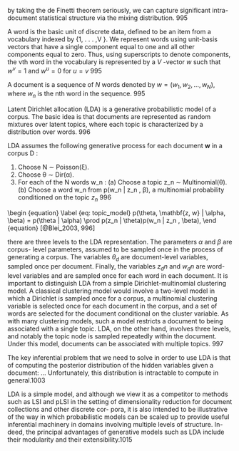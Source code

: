 by taking the de Finetti theorem seriously, we can capture significant intra-document statistical structure via the mixing distribution. 995

A word is the basic unit of discrete data, defined to be an item from a vocabulary indexed by
{1, . . . ,V }. We represent words using unit-basis vectors that have a single component equal to one and all other components equal to zero. Thus, using superscripts to denote components, the vth word in the vocabulary is represented by a $V$ -vector $w$ such that $w^v = 1$ and $w^u = 0$ for $u = v$ 995

A document is a sequence of $N$ words denoted by $w = (w_1 , w_2 , . . . , w_N )$, where $w_n$ is the nth word in the sequence. 995

Latent Dirichlet allocation (LDA) is a generative probabilistic model of a corpus. The basic idea is that documents are represented as random mixtures over latent topics, where each topic is characterized by a distribution over words. 996

LDA assumes the following generative process for each document **w** in a corpus D :
1. Choose N ∼ Poisson(ξ).
2. Choose θ ∼ Dir(α).
3. For each of the N words w_n :
(a) Choose a topic z_n ∼ Multinomial(θ).
(b) Choose a word w_n from p(w_n | z_n , β), a multinomial probability conditioned on the topic $z_n$ 996

\begin {equation}
\label {eq: topic_model}
p(\theta, \mathbf{z, w} | \alpha, \beta) = p(\theta | \alpha) \prod p(z_n | \theta)p(w_n | z_n , \beta),
\end {equation}
[@Blei_2003, 996]

there are three levels to the LDA representation. The parameters $\alpha$ and $\beta$ are corpus- level parameters, assumed to be sampled once in the process of generating a corpus. The variables $\theta_d$ are document-level variables, sampled once per document. Finally, the variables $z_dn$ and $w_dn$ are word-level variables and are sampled once for each word in each document.
It is important to distinguish LDA from a simple Dirichlet-multinomial clustering model. A classical clustering model would involve a two-level model in which a Dirichlet is sampled once for a corpus, a multinomial clustering variable is selected once for each document in the corpus, and a set of words are selected for the document conditional on the cluster variable. As with many clustering models, such a model restricts a document to being associated with a single topic. LDA, on the other hand, involves three levels, and notably the topic node is sampled repeatedly within the document. Under this model, documents can be associated with multiple topics. 997

The key inferential problem that we need to solve in order to use LDA is that of computing the posterior distribution of the hidden variables given a document: ... Unfortunately, this distribution is intractable to compute in general.1003

 LDA is a simple model, and although we view it as a competitor to methods such as LSI and pLSI in the setting of dimensionality reduction for document collections and other discrete cor- pora, it is also intended to be illustrative of the way in which probabilistic models can be scaled up to provide useful inferential machinery in domains involving multiple levels of structure. In- deed, the principal advantages of generative models such as LDA include their modularity and their extensibility.1015
